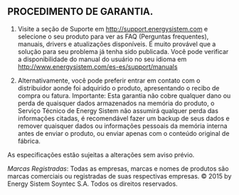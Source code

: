 ## PROCEDIMENTO DE GARANTIA.

1. Visite a seção de Suporte em http://support.energysistem.com e selecione o seu produto para ver as FAQ (Perguntas frequentes),
manuais, drivers e atualizações disponíveis. É muito provável que a solução para seu problema já tenha sido publicada.
Você pode verificar a disponibilidade do manual do usuário no seu idioma em
http://www.energysistem.com/es-es/support/manuals

2. Alternativamente, você pode preferir entrar em contato com o distribuidor aonde foi adquirido o produto, apresentando o recibo de compra ou
fatura.
Importante: Esta garantia não cobre qualquer dano ou perda de quaisquer dados armazenados na memória do produto, o Serviço Técnico de Energy
Sistem não assumirá qualquer perda das informações citadas, é recomendável fazer um backup de seus dados e remover quaisquer dados ou informações
pessoais da memória interna antes de enviar o produto, ou enviar apenas com o conteúdo original de fábrica.

As especificações estão sujeitas a alterações sem aviso prévio.

*Marcas Registradas*: Todas as empresas, marcas e nomes de produtos são marcas comerciais ou registradas de suas respectivas empresas.
© 2015 by Energy Sistem Soyntec S.A. Todos os direitos reservados.
